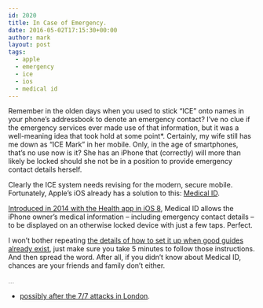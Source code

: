 ```yaml
---
id: 2020
title: In Case of Emergency.
date: 2016-05-02T17:15:30+00:00
author: mark
layout: post
tags:
  - apple
  - emergency
  - ice
  - ios
  - medical id
---
```

Remember in the olden days when you used to stick &#8220;ICE&#8221; onto names in your phone&#8217;s addressbook to denote an emergency contact? I&#8217;ve no clue if the emergency services ever made use of that information, but it was a well-meaning idea that took hold at some point*. Certainly, my wife still has me down as &#8220;ICE Mark&#8221; in her mobile. Only, in the age of smartphones, that&#8217;s no use now is it? She has an iPhone that (correctly) will more than likely be locked should she not be in a position to provide emergency contact details herself.

Clearly the ICE system needs revising for the modern, secure mobile. Fortunately, Apple&#8217;s iOS already has a solution to this: [Medical ID](https://support.apple.com/en-gb/HT203037#medicalid).

[Introduced in 2014 with the Health app in iOS 8](http://www.anandtech.com/show/8321/the-ios-8-review/7), Medical ID allows the iPhone owner&#8217;s medical information &#8211; including emergency contact details &#8211; to be displayed on an otherwise locked device with just a few taps. Perfect.

I won&#8217;t bother repeating [the details of how to set it up when good guides already exist](http://512pixels.net/2014/09/how-to-setup-medical-id-with-ios-8s-health-app/), just make sure you take 5 minutes to follow those instructions. And then spread the word. After all, if you didn&#8217;t know about Medical ID, chances are your friends and family don&#8217;t either.

<span style="color: #999999;">&#8230;</span>

* [possibly after the 7/7 attacks in London](http://news.bbc.co.uk/1/hi/england/4674331.stm).